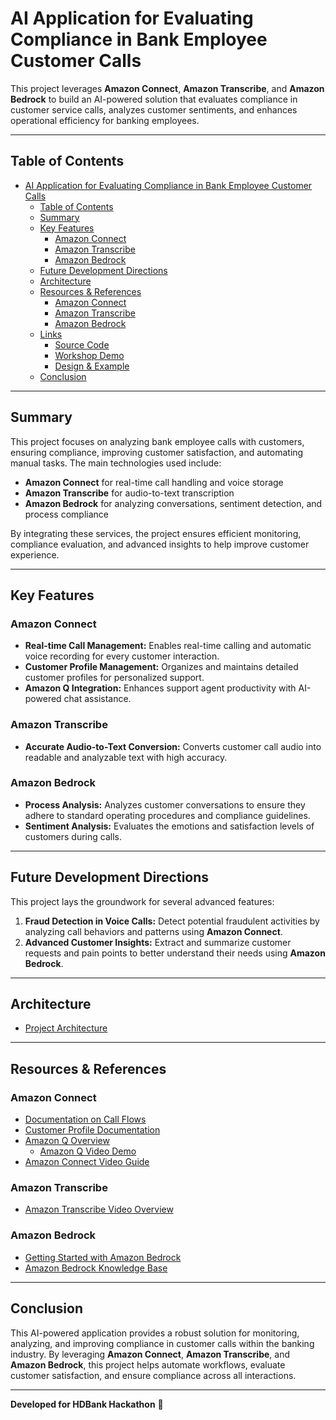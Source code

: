# AI Application for Evaluating Compliance in Bank Employee Customer Calls

This project leverages **Amazon Connect**, **Amazon Transcribe**, and **Amazon Bedrock** to build an AI-powered solution that evaluates compliance in customer service calls, analyzes customer sentiments, and enhances operational efficiency for banking employees.

---

## Table of Contents
- [AI Application for Evaluating Compliance in Bank Employee Customer Calls](#ai-application-for-evaluating-compliance-in-bank-employee-customer-calls)
  - [Table of Contents](#table-of-contents)
  - [Summary](#summary)
  - [Key Features](#key-features)
    - [Amazon Connect](#amazon-connect)
    - [Amazon Transcribe](#amazon-transcribe)
    - [Amazon Bedrock](#amazon-bedrock)
  - [Future Development Directions](#future-development-directions)
  - [Architecture](#architecture)
  - [Resources \& References](#resources--references)
    - [Amazon Connect](#amazon-connect-1)
    - [Amazon Transcribe](#amazon-transcribe-1)
    - [Amazon Bedrock](#amazon-bedrock-1)
  - [Links](#links)
    - [Source Code](#source-code)
    - [Workshop Demo](#workshop-demo)
    - [Design \& Example](#design--example)
  - [Conclusion](#conclusion)

---

## Summary
This project focuses on analyzing bank employee calls with customers, ensuring compliance, improving customer satisfaction, and automating manual tasks. The main technologies used include:

- **Amazon Connect** for real-time call handling and voice storage
- **Amazon Transcribe** for audio-to-text transcription
- **Amazon Bedrock** for analyzing conversations, sentiment detection, and process compliance

By integrating these services, the project ensures efficient monitoring, compliance evaluation, and advanced insights to help improve customer experience.

---

## Key Features

### Amazon Connect
- **Real-time Call Management:** Enables real-time calling and automatic voice recording for every customer interaction.
- **Customer Profile Management:** Organizes and maintains detailed customer profiles for personalized support.
- **Amazon Q Integration:** Enhances support agent productivity with AI-powered chat assistance.

### Amazon Transcribe
- **Accurate Audio-to-Text Conversion:** Converts customer call audio into readable and analyzable text with high accuracy.

### Amazon Bedrock
- **Process Analysis:** Analyzes customer conversations to ensure they adhere to standard operating procedures and compliance guidelines.
- **Sentiment Analysis:** Evaluates the emotions and satisfaction levels of customers during calls.

---

## Future Development Directions
This project lays the groundwork for several advanced features:

1. **Fraud Detection in Voice Calls:** Detect potential fraudulent activities by analyzing call behaviors and patterns using **Amazon Connect**.
2. **Advanced Customer Insights:** Extract and summarize customer requests and pain points to better understand their needs using **Amazon Bedrock**.

---

## Architecture
- [Project Architecture](https://drive.google.com/file/d/1yYfcDMeP6X4r9yUZ4AWC8K_-RZbInvht/view?usp=sharing)

---

## Resources & References
### Amazon Connect
- [Documentation on Call Flows](https://docs.aws.amazon.com/connect/)
- [Customer Profile Documentation](https://docs.aws.amazon.com/connect/latest/adminguide/customer-profiles.html)
- [Amazon Q Overview](https://docs.aws.amazon.com/connect/latest/adminguide/amazon-q-connect.html)
  - [Amazon Q Video Demo](https://www.youtube.com/watch?v=tZE7yJA50ag&t=519s)
- [Amazon Connect Video Guide](https://www.youtube.com/watch?v=yKNb6db_d7c)

### Amazon Transcribe
- [Amazon Transcribe Video Overview](https://www.youtube.com/watch?v=r77sUEEizWQ)

### Amazon Bedrock
- [Getting Started with Amazon Bedrock](https://docs.aws.amazon.com/bedrock/latest/userguide/getting-started.html)
- [Amazon Bedrock Knowledge Base](https://docs.aws.amazon.com/bedrock/latest/userguide/knowledge-base-create.html)

---

## Conclusion
This AI-powered application provides a robust solution for monitoring, analyzing, and improving compliance in customer calls within the banking industry. By leveraging **Amazon Connect**, **Amazon Transcribe**, and **Amazon Bedrock**, this project helps automate workflows, evaluate customer satisfaction, and ensure compliance across all interactions.

---
**Developed for HDBank Hackathon** 🚀

